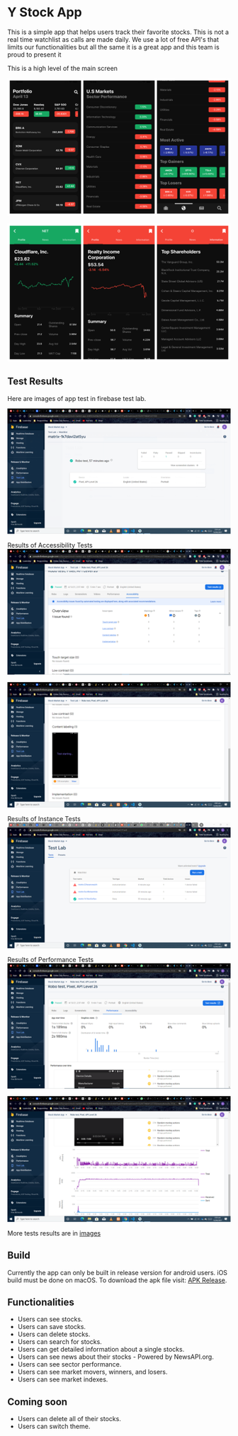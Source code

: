 # Y Stock App
This is a simple app that helps users track their favorite stocks. This is not a real time watchlist as calls are made daily. We use a lot of free API's that limits our functionalities but all the same it is a great app and this team is proud to present it

This is a high level of the main screen

![Y Stock Market App](images/1.png)

![Demo Watchlist and More Info](images/2.png)


## Test Results
Here are images of app test in firebase test lab.

![Robo Success](images/robo-success.PNG)

Results of Accessibility Tests
![Accessibility Tests](images/test-access.PNG)


![Accessibility Tests](images/test-access2.PNG)

Results of Instance Tests
![Instance Tests](images/test-instances.PNG)

Results of Performance Tests
![Performance Tests](images/test-per.PNG)

![Performance Tests](images/test-per2.PNG)

More tests results are in [images](https://github.com/KwekuYamoah/Crypto-App/blob/01b6305a9ed3c0acdb3cb54822c4ad83caf8cabc/Stock-Market-App/README.md#L30)

## Build
Currently the app can only be built in release version  for android users. iOS build must be done on macOS. To download the apk file visit: [APK Release](https://github.com/KwekuYamoah/Crypto-App/blob/f050578a17feb6f50e4d7364e5ba7ead6aea470e/Stock-Market-App/build/app/outputs/flutter-apk/app-release.apk).

## Functionalities
- Users can see stocks.
- Users can save stocks.
- Users can delete stocks.
- Users can search for stocks.
- Users can get detailed information about a single stocks.
- Users can see news about their stocks - Powered by NewsAPI.org.
- Users can see sector performance.
- Users can see market movers, winners, and losers.
- Users can see market indexes.

## Coming soon
- Users can delete all of their stocks.
- Users can switch theme.
